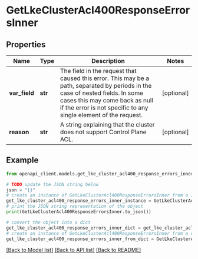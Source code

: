 # GetLkeClusterAcl400ResponseErrorsInner


## Properties

Name | Type | Description | Notes
------------ | ------------- | ------------- | -------------
**var_field** | **str** | The field in the request that caused this error. This may be a path, separated by periods in the case of nested fields. In some cases this may come back as null if the error is not specific to any single element of the request. | [optional] 
**reason** | **str** | A string explaining that the cluster does not support Control Plane ACL. | [optional] 

## Example

```python
from openapi_client.models.get_lke_cluster_acl400_response_errors_inner import GetLkeClusterAcl400ResponseErrorsInner

# TODO update the JSON string below
json = "{}"
# create an instance of GetLkeClusterAcl400ResponseErrorsInner from a JSON string
get_lke_cluster_acl400_response_errors_inner_instance = GetLkeClusterAcl400ResponseErrorsInner.from_json(json)
# print the JSON string representation of the object
print(GetLkeClusterAcl400ResponseErrorsInner.to_json())

# convert the object into a dict
get_lke_cluster_acl400_response_errors_inner_dict = get_lke_cluster_acl400_response_errors_inner_instance.to_dict()
# create an instance of GetLkeClusterAcl400ResponseErrorsInner from a dict
get_lke_cluster_acl400_response_errors_inner_from_dict = GetLkeClusterAcl400ResponseErrorsInner.from_dict(get_lke_cluster_acl400_response_errors_inner_dict)
```
[[Back to Model list]](../README.md#documentation-for-models) [[Back to API list]](../README.md#documentation-for-api-endpoints) [[Back to README]](../README.md)


